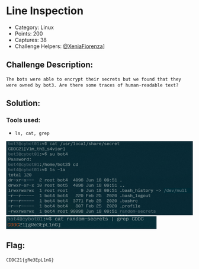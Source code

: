 # Line Inspection

- Category: Linux
- Points: 200
- Captures: 38 
- Challenge Helpers: [@XeniaFiorenza](https://github.com/xeniafiorenza/CTF-Writeups/tree/main/CDDC%202021)]

## Challenge Description:
```
The bots were able to encrypt their secrets but we found that they were owned by bot3. Are there some traces of human-readable text?
```

## Solution:

### Tools used:
- `ls, cat, grep`

![](bot4-logon.png)
![](bot4-flag.png)

## Flag:
```
CDDC21{gRe3EpL1nG}
```